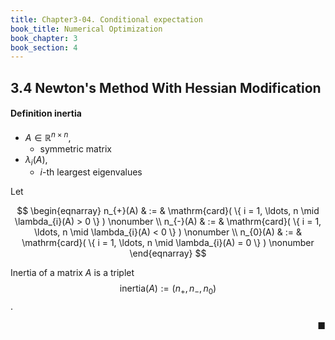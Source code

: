 ```yaml
---
title: Chapter3-04. Conditional expectation
book_title: Numerical Optimization
book_chapter: 3
book_section: 4
---
```


## 3.4 Newton's Method With Hessian Modification


#### Definition inertia
* $A \in \mathbb{R}^{n \times n}$,
    * symmetric matrix
* $\lambda_{i}(A)$,
    * $i$-th leargest eigenvalues

Let

$$
\begin{eqnarray}
    n_{+}(A)
    & := &
        \mathrm{card}(
            \{
                i = 1, \ldots, n
                \mid
                \lambda_{i}(A)
                >
                0
            \} 
        )
    \nonumber
    \\
    n_{-}(A)
    & := &
        \mathrm{card}(
            \{
                i = 1, \ldots, n
                \mid
                \lambda_{i}(A)
                <
                0
            \} 
        )
    \nonumber
    \\
    n_{0}(A)
    & := &
        \mathrm{card}(
            \{
                i = 1, \ldots, n
                \mid
                \lambda_{i}(A)
                =
                0
            \} 
        )
    \nonumber
\end{eqnarray}
$$

Inertia of a matrix $A$ is a triplet $$\mathrm{inertia}(A) := (n_{+}, n_{-}, n_{0})$$.

<div class="end-of-statement" style="text-align: right">■</div>

